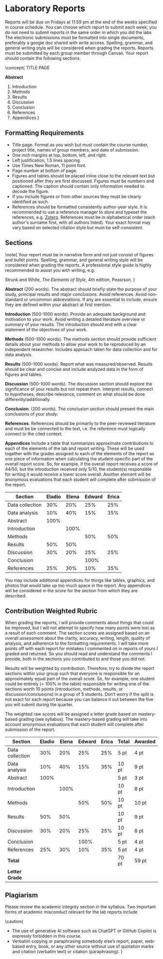# Laboratory Reports

Reports will be due on Fridays at 11:59 pm at the end of the weeks specified in course schedule. You can choose which report to submit each week; you do not need to submit reports in the same order in which you did the labs  The electronic submissions must be formatted into single documents, preferably a google doc shared with write access. Spelling, grammar, and general writing style will be considered when grading the reports. Reports must be submitted by each group member through Canvas. Your report should contain the following sections.

\concept{
TITLE PAGE

**Abstract** 
1. Introduction 
2. Methods 
3. Results 
4. Discussion 
5. Conclusion 
6. References
7. Appendices
}

## Formatting Requirements
- Title page. Format as you wish but must contain the course number, project title, names of group members, and date of submission.
- One inch margins at top, bottom, left, and right.
- Left justification, 1.5 lines spacing.
- Use Times New Roman, 11 point font.
- Page number at bottom of page.
- Figures and tables should be placed inline close to the relevant text but positioned after they are first discussed. Figures must be numbers and captioned. The caption should contain only information needed to decode the figure. 
- If you include figures or from other sources they must be clearly identified as such.
- References should be formatted consistently author-year style. It is recommended to use a reference manager to store and typeset the references, e.g. [Zotero](https://www.zotero.org/). References must be in alphabetical order (each author's surname first, with all authors listed). Your exact format may vary based on selected citation style but must be self-consistent.


## Sections

\note{
Your report must be in narrative form and not just consist of figures and bullet points. Spelling, grammar, and general writing style will be considered when grading the reports. A professional style guide is highly recommended to assist you with writing, e.g:

Strunk and White, *The Elements of Style*, 4th edition, Peasrson.
}

**Abstract** (200 words). The abstract should briefly state the purpose of your study, principal results and major conclusions. Avoid references. Avoid non-standard or uncommon abbreviations. If any are essential to include, ensure they are defined within your abstract at first mention.

**Introduction** (500-1000 words). 
Provide an adequate background and motivation to your work. Avoid writing a detailed literature overview or summary of your results. The introduction should end with a clear statement of the objectives of your work. 

**Methods** (500-1000 words). The methods section should provide sufficient details about your methods to allow your work to be reproduced by an independent researcher. Includes approach taken for data collection and for data analysis.

**Results** (500-1000 words). Report what was measured/observed. Results should be clear and concise and include analyzed data in the form of figures and tables.

**Discussion** (500-1000 words). The discussion section should explore the significance of your results but not repeat them. Interpret results, connect to hypotheses, describe relevance, comment on what should be done differently/additionally.

**Conclusion**. (200 words). The conclusion section should present the main conclusions of your study.

**References**. References should be primarily to the peer-reviewed literature and must be be connected to the text, i.e. the reference must logically connect to the cited context.

**Appendices** Include a table that summarizes approximate contributions to each of the elements of the lab and report writing. These will be used together with the grades assigned to each of the elements of the report as one piece of information when calculating the student-specific part of the overall report score. So, for example, if the overall report receives a score of 44/50, but the introduction received only 5/10, the student(s) responsible for writing it would receive a lower score overall. Another element will be anonymous evaluations that each student will complete after submission of the report.

| Section         | Eladio | Elena | Edward | Erica |
|-----------------|--------|-------|--------|-------|
| Data collection | 30%    | 20%   | 25%    | 25%   | 
| Data analysis   | 10%    | 40%   | 15%    | 35%   | 
| Abstract        | 100%   |       |        |       | 
| Introduction    |        | 100%  |        |       | 
| Methods         |        |       | 50%    | 50%   | 
| Results         | 50%    | 50%   |        |       | 
| Discussion      | 30%    | 20%   | 25%    | 25%   | 
| Conclusion      |        |       | 100%   |       | 
| References      | 25%    | 30%   | 10%    | 35%   | 

You may include additional appendices for things like tables, graphics, and photos that would take up too much
space in the report. Any appendices will be considered in the score for the section from which they are
described.

## Contribution Weighted Rubric 

When grading the reports, I will provide comments about things that could be improved, but I will not attempt to specify how many points were lost as a result of each comment. The section scores are assigned based on an overall assessment about the clarity, accuracy, writing, length, quality of analysis, and adherence to the formatting requirements. I will take more points off with each report for mistakes I commented on in reports of yours I graded and returned. So you should read and understand the comments I provide, both in the sections you contributed to and those you did not.

Results will be weighted by contribution. Therefore, try to divide the report sections within your group such that everyone is responsible for an approximately equal part of the overall score. So, for example, one student could be entirely (= 100% in the table) responsible for writing one of the sections worth 10 points (introduction, methods, results, or discussion/conclusions) in a group of 5 students. Don’t worry if the split is not exact for each report because you can balance it out between the five you will submit during the quarter.

The weighted raw scores will be assigned a letter grade based on mastery-based grading (see syllabus). The mastery-based grading will take into account anonymous evaluations that each student will complete after submission of the report. 


| Section         | Eladio | Elena | Edward | Erica |  Total  | Awarded | Eladio | Elena     | Edward    | Erica     |      
|-----------------|--------|-------|--------|-------|---------|---------|--------|-----------|-----------|-----------|
| Data collection | 30%    | 20%   | 25%    | 25%   | 5 pt    |  4 pt   | 1.2    | 0.8       | 1         | 1         | 
| Data analysis   | 10%    | 40%   | 15%    | 35%   | 10 pt   |  9 pt   | 0.9    | 0.36      | 0.135     | 3.15      |
| Abstract        | 100%   |       |        |       | 5 pt    |  3 pt   | 3      |           |           |           |
| Introduction    |        | 100%  |        |       | 10 pt   |  8 pt   |        | 8         |           |           |
| Methods         |        |       | 50%    | 50%   | 10 pt   |  10 pt  |        |           | 5         | 5         |
| Results         | 50%    | 50%   |        |       | 10 pt   |  9 pt   | 4.5    | 4.5       |           |           |
| Discussion      | 30%    | 20%   | 25%    | 25%   | 10 pt   |  8 pt   | 2.4    | 1.6       | 2         | 2         |
| Conclusion      |        |       | 100%   |       | 5 pt    |  4 pt   |        |           | 4         |           |
| References      | 25%    | 30%   | 10%    | 35%   | 5 pt    |  4 pt   | 1      | 1.2       | 0.4       | 1.4       |
| **Total**       |        |       |        |       | 70 pt   |  59 pt  | 13/17.5| 16.5/17.5 | 12.5/17.5 | 12.5/17.5 |
| **Letter Grade**|        |       |        |       |         |         | B      | A         | B         | B         |

## Plagiarism

Please review the academic integrity section in the syllabus. Two important forms of academic misconduct relevant for the lab reports include

\caution{
- The use of generative AI software such as ChatGPT or GitHub Copilot is expressly forbidden in this course. 
- Verbatim copying or paraphrasing somebody else’s report, paper, web-based entry, book, or any other source without use of quotation marks and citation (verbatim text) or citation (paraphrasing). 
}



